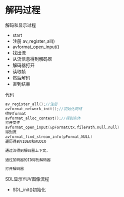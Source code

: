 # 解码过程

解码和显示过程

- start
- 注册  av_register_all()
- avformat_open_input()
- 找出流
- 从流信息得到解码器
- 解码器打开
- 读取帧
- 然后解码
- 直到结束

代码

```c++
av_register_all();//注册
avformat_network_init();//初始化网络
得到format
avformat_alloc_context();//得到实体
打开文件
avformat_open_input(&pFormatCtx,filePath,null,null)
得到流
avformat_find_stream_info(pFormat,NULL)
遍历得到VIDEO和AUDIO

通过流得到解码器上下文，
    
通过加码器的ID得到解码器

打开解码器


```



SDL显示YUV图像流程

- SDL_init()初始化